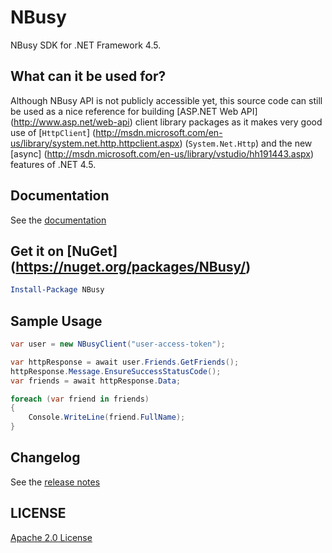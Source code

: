 # NBusy
NBusy SDK for .NET Framework 4.5. 

## What can it be used for?
Although NBusy API is not publicly accessible yet, this source code can still be used as a nice reference for building [ASP.NET Web API] (http://www.asp.net/web-api) client library packages as it makes very good use of [`HttpClient`] (http://msdn.microsoft.com/en-us/library/system.net.http.httpclient.aspx) (`System.Net.Http`) and the new [async] (http://msdn.microsoft.com/en-us/library/vstudio/hh191443.aspx) features of .NET 4.5. 

## Documentation
See the [documentation](https://github.com/NBusy/NBusy.SDK/wiki)

## Get it on [NuGet] (https://nuget.org/packages/NBusy/)

```powershell
Install-Package NBusy
```

## Sample Usage
```csharp
var user = new NBusyClient("user-access-token");

var httpResponse = await user.Friends.GetFriends();
httpResponse.Message.EnsureSuccessStatusCode();
var friends = await httpResponse.Data;

foreach (var friend in friends)
{
	Console.WriteLine(friend.FullName);
}
```

## Changelog
See the [release notes](https://github.com/NBusy/NBusy.SDK/blob/master/ReleaseNotes.md)
	
## LICENSE
[Apache 2.0 License](https://github.com/NBusy/NBusy.SDK/blob/master/License.md)
